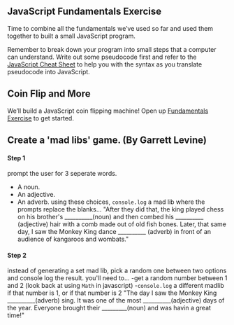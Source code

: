## JavaScript Fundamentals Exercise

Time to combine all the fundamentals we’ve used so far and used them together to built a small JavaScript program.

Remember to break down your program into small steps that a computer can understand. Write out some pseudocode first and refer to the <a href="https://notes.hackeryou.com/lesson/569964386fcff4ed4fd521b1/56981343fd2768a62f6e3df4">JavaScript Cheat Sheet</a> to help you with the syntax as you translate pseudocode into JavaScript.

## Coin Flip and More
We’ll build a JavaScript coin flipping machine! Open up  <a href="https://hychalknotes.s3.amazonaws.com/js-fundamentals-exercise.html" download>Fundamentals Exercise</a> to get started.

## Create a 'mad libs' game. (By Garrett Levine)
#### Step 1
prompt the user for 3 seperate words.
- A noun.
- An adjective.
- An adverb.
using these choices, `console.log` a mad lib where the prompts replace the blanks...
"After they did that, the king played chess on his brother's
__________(noun) and then combed his __________ (adjective)
hair with a comb made out of old fish bones.
Later, that same day, I saw the Monkey King dance __________
(adverb) in front of an audience of kangaroos and wombats."
#### Step 2
instead of generating a set mad lib, pick a random one between two options and console log the result.
you'll need to...
-get a random number between 1 and 2 (look back at using `Math` in javascript)
-`console.log` a different madlib if that number is 1, or if that number is 2
"The day I saw the Monkey King
__________(adverb) sing. It was one of the most
__________(adjective) days of the year.
Everyone brought their _________(noun) and was havin a great time!"
